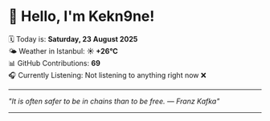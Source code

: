 # 👋 Hello, I'm Kekn9ne!

🗓️ Today is: **Saturday, 23 August 2025**  
🌤️ Weather in Istanbul: **☀️   +26°C**  
📊 GitHub Contributions: **69**  
🎧 Currently Listening: Not listening to anything right now ❌

---

_"It is often safer to be in chains than to be free.  — *Franz Kafka*"_

---
